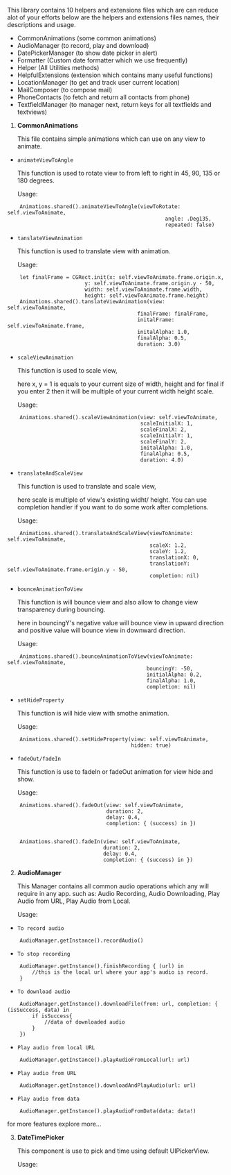 This library contains 10 helpers and extensions files which are can reduce alot of your efforts below are the helpers and extensions files names, their descriptions and usage.

* CommonAnimations (some common animations)
* AudioManager (to record, play and download)
* DatePickerManager (to show date picker in alert)
* Formatter (Custom date formatter which we use frequently)
* Helper (All Utilities methods)
* HelpfulExtensions (extension which contains many useful functions)
* LocationManager (to get and track user current location)
* MailComposer (to compose mail)
* PhoneContacts (to fetch and return all contacts from phone)
* TextfieldManager (to manager next, return keys for all textfields and textviews)


1. **CommonAnimations** 
 
    This file contains simple animations which can use on any view to animate.
*  `animateViewToAngle`

    This function is used to rotate view to from left to right in 45, 90, 135 or 180 degrees.
    
    Usage:
```
    Animations.shared().animateViewToAngle(viewToRotate: self.viewToAnimate,
                                                   angle: .Deg135,
                                                   repeated: false)
```
* `tanslateViewAnimation`

    This function is used to translate view with animation.
    
    Usage:
```
    let finalFrame = CGRect.init(x: self.viewToAnimate.frame.origin.x,
                         y: self.viewToAnimate.frame.origin.y - 50,
                         width: self.viewToAnimate.frame.width,
                         height: self.viewToAnimate.frame.height)
    Animations.shared().tanslateViewAnimation(view: self.viewToAnimate,
                                          finalFrame: finalFrame,
                                          initalFrame: self.viewToAnimate.frame,
                                          initalAlpha: 1.0,
                                          finalAlpha: 0.5,
                                          duration: 3.0) 
```
*  `scaleViewAnimation`

    This function is used to scale view, 
    
    here x, y = 1 is equals to your current size of width, height and for final if you enter 2 then it will be multiple of your current width height scale.
    
    Usage:
```
    Animations.shared().scaleViewAnimation(view: self.viewToAnimate,
                                           scaleInitialX: 1,
                                           scaleFinalX: 2,
                                           scaleInitialY: 1,
                                           scaleFinalY: 2,
                                           initalAlpha: 1.0,
                                           finalAlpha: 0.5,
                                           duration: 4.0)
```

*  `translateAndScaleView`

    This function is used to translate and scale view, 
    
    here scale is multiple of view's existing widht/ height. You can use completion handler if you want to do some work after completions.
    
    Usage:
```
    Animations.shared().translateAndScaleView(viewToAnimate: self.viewToAnimate,
                                              scaleX: 1.2,
                                              scaleY: 1.2,
                                              translationX: 0,
                                              translationY: self.viewToAnimate.frame.origin.y - 50,
                                              completion: nil)
```
*  `bounceAnimationToView`

    This function is will bounce view and also allow to change view transparency during bouncing. 
    
    here in bouncingY's negative value will bounce view in upward direction and positive value will bounce view in downward direction.
    
    Usage:
```
    Animations.shared().bounceAnimationToView(viewToAnimate: self.viewToAnimate,
                                             bouncingY: -50,
                                             initialAlpha: 0.2,
                                             finalAlpha: 1.0,
                                             completion: nil)
```
*  `setHideProperty`

    This function is will hide view with smothe animation.
    
    Usage:
```
    Animations.shared().setHideProperty(view: self.viewToAnimate,
                                        hidden: true)

```
*  `fadeOut/fadeIn`

    This function is use to fadeIn or fadeOut animation for view hide and show.
    
    Usage:
```
    Animations.shared().fadeOut(view: self.viewToAnimate,
                                duration: 2,
                                delay: 0.4,
                                completion: { (success) in })
                                
                                
    Animations.shared().fadeIn(view: self.viewToAnimate,
                               duration: 2,
                               delay: 0.4,
                               completion: { (success) in })
```

2. **AudioManager** 

    This Manager contains all common audio operations which any will require in any app. such as: Audio Recording, Audio Downloading, Play Audio from URL, Play Audio from Local.
    
    Usage:
    
*   `To record audio`
```
    AudioManager.getInstance().recordAudio()
```

*   `To stop recording`
```
    AudioManager.getInstance().finishRecording { (url) in
        //this is the local url where your app's audio is record.
    }
```

*   `To download audio`
```
    AudioManager.getInstance().downloadFile(from: url, completion: { (isSuccess, data) in
        if isSuccess{
            //data of downloaded audio
        }
    })
```

*   `Play audio from local URL`
```
    AudioManager.getInstance().playAudioFromLocal(url: url)
```

*   `Play audio from URL`
```
    AudioManager.getInstance().downloadAndPlayAudio(url: url)
```

*    `Play audio from data`
```
    AudioManager.getInstance().playAudioFromData(data: data!)
```

for more features explore more...

3. **DateTimePicker** 

    This component is use to pick and time using default UIPickerView.
    
    Usage:

                          
                                                      